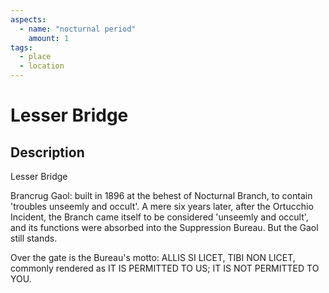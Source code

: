 ```yaml
---
aspects: 
  - name: "nocturnal period"
    amount: 1
tags:
  - place
  - location
---
```


# Lesser Bridge

## Description
Lesser Bridge

Brancrug Gaol: built in 1896 at the behest of Nocturnal Branch, to contain 'troubles unseemly and occult'. A mere six years later, after the Ortucchio Incident, the Branch came itself to be considered 'unseemly and occult', and its functions were absorbed into the Suppression Bureau. But the Gaol still stands.

Over the gate is the Bureau's motto: ALLIS SI LICET, TIBI NON LICET, commonly rendered as IT IS PERMITTED TO US; IT IS NOT PERMITTED TO YOU.